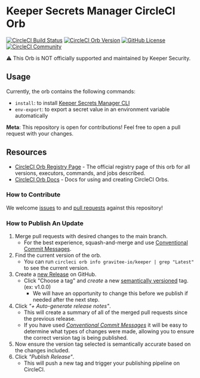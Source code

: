 # Keeper Secrets Manager CircleCI Orb 
[![CircleCI Build Status](https://circleci.com/gh/gravitee-io/keeper-circleci-orb.svg?style=shield "CircleCI Build Status")](https://circleci.com/gh/gravitee-io/keeper-circleci-orb) 
[![CircleCI Orb Version](https://badges.circleci.com/orbs/gravitee-io/keeper.svg)](https://circleci.com/orbs/registry/orb/gravitee-io/keeper) 
[![GitHub License](https://img.shields.io/badge/license-MIT-lightgrey.svg)](https://raw.githubusercontent.com/gravitee-io/keeper-circleci-orb/master/LICENSE) 
[![CircleCI Community](https://img.shields.io/badge/community-CircleCI%20Discuss-343434.svg)](https://discuss.circleci.com/c/ecosystem/orbs)

⚠️ This Orb is NOT officially supported and maintained by Keeper Security.

## Usage

Currently, the orb contains the following commands:
- `install`: to install [Keeper Secrets Manager CLI](https://docs.keeper.io/secrets-manager/secrets-manager/secrets-manager-command-line-interface)
- `env-export`: to export a secret value in an environment variable automatically

**Meta**: This repository is open for contributions! Feel free to open a pull request with your changes.

## Resources

- [CircleCI Orb Registry Page](https://circleci.com/orbs/registry/orb/gravitee-io/keeper) - The official registry page of this orb for all versions, executors, commands, and jobs described.
- [CircleCI Orb Docs](https://circleci.com/docs/2.0/orb-intro/#section=configuration) - Docs for using and creating CircleCI Orbs.

### How to Contribute

We welcome [issues](https://github.com/gravitee-io/keeper-circleci-orb/issues) to and [pull requests](https://github.com/gravitee-io/keeper-circleci-orb/pulls) against this repository!

### How to Publish An Update

1. Merge pull requests with desired changes to the main branch.
    - For the best experience, squash-and-merge and use [Conventional Commit Messages](https://conventionalcommits.org/).
2. Find the current version of the orb.
    - You can run `circleci orb info gravitee-io/keeper | grep "Latest"` to see the current version.
3. Create a [new Release](https://github.com/gravitee-io/keeper-circleci-orb/releases/new) on GitHub.
    - Click "Choose a tag" and _create_ a new [semantically versioned](http://semver.org/) tag. (ex: v1.0.0)
        - We will have an opportunity to change this before we publish if needed after the next step.
4.  Click _"+ Auto-generate release notes"_.
    - This will create a summary of all of the merged pull requests since the previous release.
    - If you have used _[Conventional Commit Messages](https://conventionalcommits.org/)_ it will be easy to determine what types of changes were made, allowing you to ensure the correct version tag is being published.
5. Now ensure the version tag selected is semantically accurate based on the changes included.
6. Click _"Publish Release"_.
    - This will push a new tag and trigger your publishing pipeline on CircleCI.
